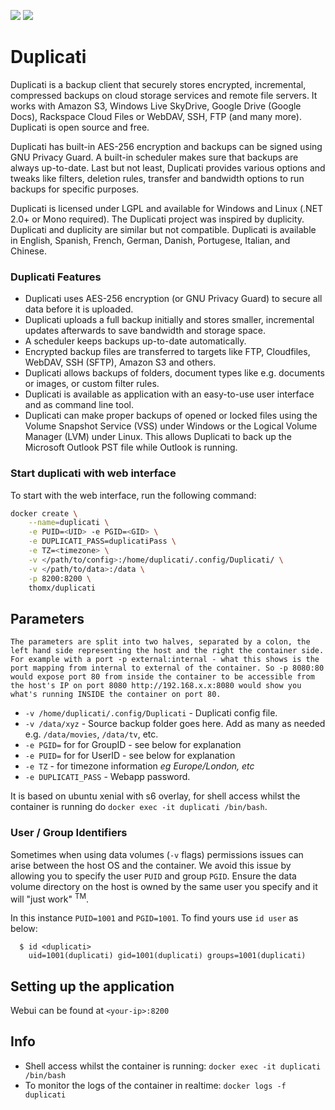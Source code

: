 [![](https://images.microbadger.com/badges/image/thomx/duplicati.svg)](https://microbadger.com/images/thomx/duplicati "Get your own image badge on microbadger.com") [![](https://images.microbadger.com/badges/version/thomx/duplicati.svg)](https://microbadger.com/images/thomx/duplicati "Get your own version badge on microbadger.com")

# Duplicati #
Duplicati is a backup client that securely stores encrypted, incremental, compressed backups on cloud storage services and remote file servers. It works with Amazon S3, Windows Live SkyDrive, Google Drive (Google Docs), Rackspace Cloud Files or WebDAV, SSH, FTP (and many more). Duplicati is open source and free.

Duplicati has built-in AES-256 encryption and backups can be signed using GNU Privacy Guard. A built-in scheduler makes sure that backups are always up-to-date. Last but not least, Duplicati provides various options and tweaks like filters, deletion rules, transfer and bandwidth options to run backups for specific purposes.

Duplicati is licensed under LGPL and available for Windows and Linux (.NET 2.0+ or Mono required). The Duplicati project was inspired by duplicity. Duplicati and duplicity are similar but not compatible. Duplicati is available in English, Spanish, French, German, Danish, Portugese, Italian, and Chinese.

### Duplicati Features ###
* Duplicati uses AES-256 encryption (or GNU Privacy Guard) to secure all data before it is uploaded.
* Duplicati uploads a full backup initially and stores smaller, incremental updates afterwards to save bandwidth and storage space.
* A scheduler keeps backups up-to-date automatically.
* Encrypted backup files are transferred to targets like FTP, Cloudfiles, WebDAV, SSH (SFTP), Amazon S3 and others.
* Duplicati allows backups of folders, document types like e.g. documents or images, or custom filter rules. 
* Duplicati is available as application with an easy-to-use user interface and as command line tool.
* Duplicati can make proper backups of opened or locked files using the Volume Snapshot Service (VSS) under Windows or the Logical Volume Manager (LVM) under Linux. This allows Duplicati to back up the Microsoft Outlook PST file while Outlook is running.


### Start duplicati with web interface ###
To start with the web interface, run the following command:
```bash
docker create \
	--name=duplicati \
	-e PUID=<UID> -e PGID=<GID> \
	-e DUPLICATI_PASS=duplicatiPass \
	-e TZ=<timezone> \
	-v </path/to/config>:/home/duplicati/.config/Duplicati/ \
	-v </path/to/data>:/data \
	-p 8200:8200 \
	thomx/duplicati
```

## Parameters

`The parameters are split into two halves, separated by a colon, the left hand side representing the host and the right the container side. 
For example with a port -p external:internal - what this shows is the port mapping from internal to external of the container.
So -p 8080:80 would expose port 80 from inside the container to be accessible from the host's IP on port 8080
http://192.168.x.x:8080 would show you what's running INSIDE the container on port 80.`


* `-v /home/duplicati/.config/Duplicati` - Duplicati config file.
* `-v /data/xyz` - Source backup folder goes here. Add as many as needed e.g. `/data/movies`, `/data/tv`, etc.
* `-e PGID=` for for GroupID - see below for explanation
* `-e PUID=` for for UserID - see below for explanation
* `-e TZ` - for timezone information *eg Europe/London, etc*
* `-e DUPLICATI_PASS` - Webapp password.

It is based on ubuntu xenial with s6 overlay, for shell access whilst the container is running do `docker exec -it duplicati /bin/bash`.

### User / Group Identifiers

Sometimes when using data volumes (`-v` flags) permissions issues can arise between the host OS and the container. We avoid this issue by allowing you to specify the user `PUID` and group `PGID`. Ensure the data volume directory on the host is owned by the same user you specify and it will "just work" <sup>TM</sup>.

In this instance `PUID=1001` and `PGID=1001`. To find yours use `id user` as below:

```
  $ id <duplicati>
    uid=1001(duplicati) gid=1001(duplicati) groups=1001(duplicati)
```

## Setting up the application
Webui can be found at `<your-ip>:8200`

## Info

* Shell access whilst the container is running: `docker exec -it duplicati /bin/bash`
* To monitor the logs of the container in realtime: `docker logs -f duplicati`
